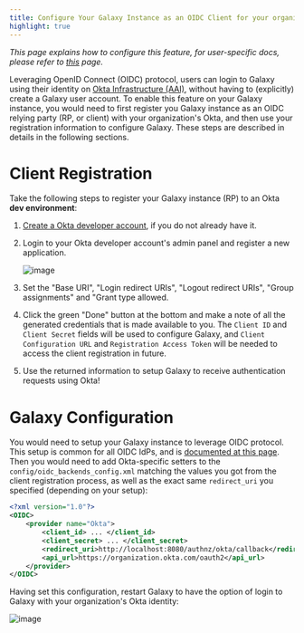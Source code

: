 ```yaml
---
title: Configure Your Galaxy Instance as an OIDC Client for your organization's Okta Infrastructure
highlight: true
---
```


_This page explains how to configure this feature, for user-specific docs, please refer to [this](/authnz/use/oidc/idps/okta/) page._


Leveraging OpenID Connect (OIDC) protocol, users can login to Galaxy using their
identity on [Okta Infrastructure (AAI)](https://www.okta.com/),
without having to (explicitly) create a Galaxy user account. To
enable this feature on your Galaxy instance, you would need to first register
you Galaxy instance as an OIDC relying party (RP, or client) with your organization's Okta, and then
use your registration information to configure Galaxy. These steps are described
in details in the following sections.

# Client Registration


Take the following steps to register your Galaxy instance (RP) to an Okta **dev environment**:

1. [Create a Okta developer account](https://developer.okta.com/signup/), if you do not already have it.

2. Login to your Okta developer account's admin panel and register a new application. 

    ![image](/authnz/config/oidc/idps/okta/register-a-new-app-1.png)

3. Set the "Base URI", "Login redirect URIs", "Logout redirect URIs", "Group assignments" and "Grant type allowed.

4. Click the green "Done" button at the bottom and make a note of all 
the generated credentials that is made available to you. The `Client ID` and 
`Client Secret` fields will be used to configure Galaxy, and `Client Configuration URL`
and `Registration Access Token` will be needed to access the client registration in future.

5. Use the returned information to setup Galaxy to receive authentication requests using Okta! 


# Galaxy Configuration

You would need to setup your Galaxy instance to leverage OIDC protocol.
This setup is common for all OIDC IdPs, and is
[documented at this page](/authnz/config/oidc/#configure-oidc-backends).
Then you would need to add Okta-specific setters to the `config/oidc_backends_config.xml` 
matching the values you got from the client registration process, as well as the exact same 
`redirect_uri` you specified (depending on your setup):

```xml
<?xml version="1.0"?>
<OIDC>
    <provider name="Okta">
        <client_id> ... </client_id>
        <client_secret> ... </client_secret>
        <redirect_uri>http://localhost:8080/authnz/okta/callback</redirect_uri>
        <api_url>https://organization.okta.com/oauth2</api_url>
    </provider>
</OIDC>
```

Having set this configuration, restart Galaxy to have the option of login to
Galaxy with your organization's Okta identity:

![image](/authnz/config/oidc/idps/okta/login-with-okta.png)
